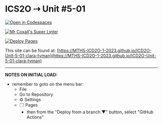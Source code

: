 # ICS2O ⇢ Unit #5-01

[![Open in Codespaces](https://classroom.github.com/assets/launch-codespace-7f7980b617ed060a017424585567c406b6ee15c891e84e1186181d67ecf80aa0.svg)](https://classroom.github.com/open-in-codespaces?assignment_repo_id=14840242)

[![Mr Coxall's Super Linter](https://github.com/MTHS-ICD2O-1-2023/ICD2O-Unit-5-01-clara-tyman/workflows/Mr%20Coxall's%20Super%20Linter/badge.svg)](https://github.com/MTHS-ICD2O-1-2023/ICD2O-Unit-5-01-clara-tyman/actions)

[![Deploy Pages](https://github.com/MTHS-ICD2O-1-2023/ICD2O-Unit-5-01-clara-tyman/workflows/Deploy%20Pages/badge.svg)](https://github.com/MTHS-ICD2O-1-2023/ICD2O-Unit-5-01-clara-tyman/actions)

This site can be found at: [https://MTHS-ICD2O-1-2023.github.io/ICD2O-Unit-5-01-clara-tyman](https://MTHS-ICD2O-1-2023.github.io/ICD2O-Unit-5-01-clara-tyman)

---

**NOTES ON INITIAL LOAD:**
- remember to goto on the menu bar:
  - File
  - Go to Repository
  - ⚙ Settings
  - 🗔 Pages
    - then from the "Deploy from a branch ▼" button, select "GitHub Actions"
